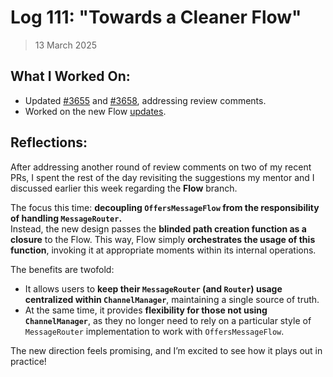 # Log 111: "Towards a Cleaner Flow"

> 13 March 2025

## What I Worked On:

- Updated [#3655](https://github.com/lightningdevkit/rust-lightning/pull/3655)
  and [#3658](https://github.com/lightningdevkit/rust-lightning/pull/3658),
  addressing review comments.
- Worked on the new Flow
  [updates](https://github.com/shaavan/rust-lightning/commits/flow-07).

## Reflections:

After addressing another round of review comments on two of my recent PRs, I
spent the rest of the day revisiting the suggestions my mentor and I discussed
earlier this week regarding the **Flow** branch.

The focus this time: **decoupling `OffersMessageFlow` from the responsibility of
handling `MessageRouter`.**  
Instead, the new design passes the **blinded path creation function as a
closure** to the Flow. This way, Flow simply **orchestrates the usage of this
function**, invoking it at appropriate moments within its internal operations.

The benefits are twofold:

- It allows users to **keep their `MessageRouter` (and `Router`) usage
  centralized within `ChannelManager`**, maintaining a single source of truth.
- At the same time, it provides **flexibility for those not using
  `ChannelManager`**, as they no longer need to rely on a particular style of
  `MessageRouter` implementation to work with `OffersMessageFlow`.

The new direction feels promising, and I’m excited to see how it plays out in
practice!
